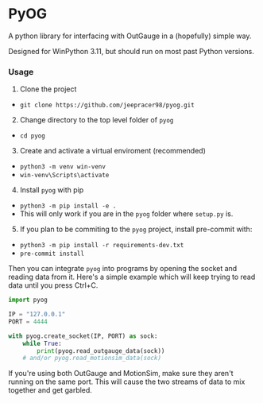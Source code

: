 # PyOG

A python library for interfacing with OutGauge in a (hopefully) simple way.

Designed for WinPython 3.11, but should run on most past Python versions.


### Usage
1. Clone the project
  * `git clone https://github.com/jeepracer98/pyog.git`
2. Change directory to the top level folder of `pyog`
  * `cd pyog`
3. Create and activate a virtual enviroment (recommended)
  * `python3 -m venv win-venv`
  * `win-venv\Scripts\activate`
4. Install `pyog` with pip
  * `python3 -m pip install -e .`
  * This will only work if you are in the `pyog` folder where `setup.py` is.
5. If you plan to be commiting to the `pyog` project, install pre-commit with:
  * `python3 -m pip install -r requirements-dev.txt`
  * `pre-commit install`

Then you can integrate `pyog` into programs by opening the socket and reading data from
it. Here's a simple example which will keep trying to read data until you press Ctrl+C.
```python
import pyog

IP = "127.0.0.1"
PORT = 4444

with pyog.create_socket(IP, PORT) as sock:
    while True:
        print(pyog.read_outgauge_data(sock))
	# and/or pyog.read_motionsim_data(sock)
```

If you're using both OutGauge and MotionSim, make sure they aren't running on the same
port.  This will cause the two streams of data to mix together and get garbled.
